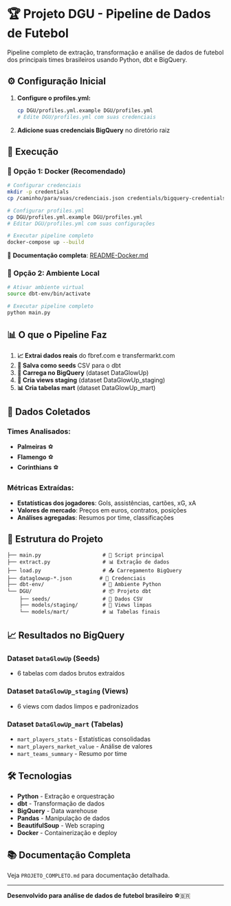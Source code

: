 # 🏆 Projeto DGU - Pipeline de Dados de Futebol

Pipeline completo de extração, transformação e análise de dados de futebol dos principais times brasileiros usando Python, dbt e BigQuery.

## ⚙️ Configuração Inicial

1. **Configure o profiles.yml:**
   ```bash
   cp DGU/profiles.yml.example DGU/profiles.yml
   # Edite DGU/profiles.yml com suas credenciais
   ```

2. **Adicione suas credenciais BigQuery** no diretório raiz

## 🚀 Execução

### 🐳 Opção 1: Docker (Recomendado)

```bash
# Configurar credenciais
mkdir -p credentials
cp /caminho/para/suas/credenciais.json credentials/bigquery-credentials.json

# Configurar profiles.yml
cp DGU/profiles.yml.example DGU/profiles.yml
# Editar DGU/profiles.yml com suas configurações

# Executar pipeline completo
docker-compose up --build
```

📖 **Documentação completa**: [README-Docker.md](README-Docker.md)

### 🐍 Opção 2: Ambiente Local

```bash
# Ativar ambiente virtual
source dbt-env/bin/activate

# Executar pipeline completo
python main.py
```

## 📊 O que o Pipeline Faz

1. **📈 Extrai dados reais** do fbref.com e transfermarkt.com
2. **💾 Salva como seeds** CSV para o dbt
3. **🌱 Carrega no BigQuery** (dataset DataGlowUp)
4. **🔄 Cria views staging** (dataset DataGlowUp_staging)
5. **📊 Cria tabelas mart** (dataset DataGlowUp_mart)

## 🎯 Dados Coletados

### Times Analisados:
- **Palmeiras** ⚽
- **Flamengo** ⚽  
- **Corinthians** ⚽

### Métricas Extraídas:
- **Estatísticas dos jogadores**: Gols, assistências, cartões, xG, xA
- **Valores de mercado**: Preços em euros, contratos, posições
- **Análises agregadas**: Resumos por time, classificações

## 📁 Estrutura do Projeto

```
├── main.py                    # 🚀 Script principal
├── extract.py                 # 📊 Extração de dados
├── load.py                    # 📤 Carregamento BigQuery
├── dataglowup-*.json         # 🔑 Credenciais
├── dbt-env/                   # 🐍 Ambiente Python
└── DGU/                       # 📦 Projeto dbt
    ├── seeds/                 # 📄 Dados CSV
    ├── models/staging/        # 🔄 Views limpas
    └── models/mart/           # 📊 Tabelas finais
```

## 📈 Resultados no BigQuery

### Dataset `DataGlowUp` (Seeds)
- 6 tabelas com dados brutos extraídos

### Dataset `DataGlowUp_staging` (Views)  
- 6 views com dados limpos e padronizados

### Dataset `DataGlowUp_mart` (Tabelas)
- `mart_players_stats` - Estatísticas consolidadas
- `mart_players_market_value` - Análise de valores
- `mart_teams_summary` - Resumo por time

## 🛠️ Tecnologias

- **Python** - Extração e orquestração
- **dbt** - Transformação de dados
- **BigQuery** - Data warehouse
- **Pandas** - Manipulação de dados
- **BeautifulSoup** - Web scraping
- **Docker** - Containerização e deploy

## 📚 Documentação Completa

Veja `PROJETO_COMPLETO.md` para documentação detalhada.

---

**Desenvolvido para análise de dados de futebol brasileiro** ⚽🇧🇷
